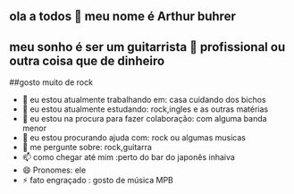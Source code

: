 ## ola a todos 👋 meu nome é Arthur buhrer 
## meu sonho é ser um guitarrista 🎸 profissional ou outra coisa que de dinheiro
##gosto muito de rock

- 🔭 eu estou atualmente trabalhando em: casa cuidando dos bichos
- 🌱 eu estou atualmente estudando: rock,ingles e as outras matérias 
- 👯 eu estou na procura para fazer colaboração: com alguma banda menor 
- 🤔 eu estou procurando ajuda com: rock ou algumas musicas
- 💬 me pergunte sobre: rock,guitarra
- 📫 como chegar até mim :perto do bar do japonês inhaiva 
- 😄 Pronomes: ele
- ⚡ fato engraçado : gosto de música MPB 

